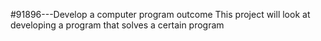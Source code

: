 #91896---Develop a computer program outcome
This project will look at developing a program that solves a certain program
